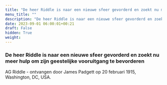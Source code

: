 ```yaml
---
title: "De heer Riddle is naar een nieuwe sfeer gevorderd en zoekt nu meer hulp om zijn geestelijke vooruitgang te bevorderen"
menu_title: ""
description: "De heer Riddle is naar een nieuwe sfeer gevorderd en zoekt nu meer hulp om zijn geestelijke vooruitgang te bevorderen"
date: 2023-09-01 06:00:01+00:21
draft: False
hidden: True
weight:
---
```

### De heer Riddle is naar een nieuwe sfeer gevorderd en zoekt nu meer hulp om zijn geestelijke vooruitgang te bevorderen

AG Riddle - ontvangen door James Padgett op 20 februari 1915, Washington, DC, USA.
